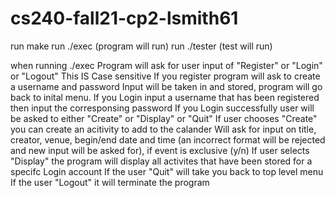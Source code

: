 # cs240-fall21-cp2-lsmith61
run make 
run ./exec (program will run)
run ./tester (test will run)

when running ./exec 
Program will ask for user input of "Register" or "Login" or "Logout"
This IS Case sensitive
If you register program will ask to create a username and password
Input will be taken in and stored, program will go back to inital menu.
If you Login input a username that has been registered 
then input the corresponsing password
If you Login successfully user will be asked to either "Create" or "Display" or "Quit"
If user chooses "Create" you can create an acitivity to add to the calander 
Will ask for input on title, creator, venue, begin/end date and time (an incorrect format will be rejected and new input will be asked for), if event is exclusive (y/n)
If user selects "Display" the program will display all activites that have been stored for a specifc Login account 
If the user "Quit" will take you back to top level menu 
If the user "Logout" it will terminate the program
